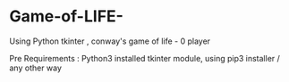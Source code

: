 # Game-of-LIFE-
Using Python tkinter , conway's game of life - 0 player

Pre Requirements :
  Python3
  installed tkinter module, using pip3 installer / any other way
  

  
